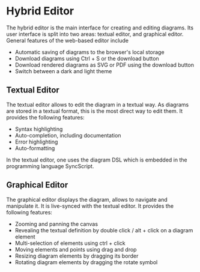 # Hybrid Editor

The hybrid editor is the main interface for creating and editing diagrams.
Its user interface is split into two areas: textual editor, and graphical editor.
General features of the web-based editor include
- Automatic saving of diagrams to the browser's local storage
- Download diagrams using Ctrl + S or the download button
- Download rendered diagrams as SVG or PDF using the download button
- Switch between a dark and light theme

## Textual Editor
The textual editor allows to edit the diagram in a textual way.
As diagrams are stored in a textual format, this is the most direct way to edit them.
It provides the following features:
- Syntax highlighting
- Auto-completion, including documentation
- Error highlighting
- Auto-formatting

In the textual editor, one uses the diagram DSL which is embedded in the programming language SyncScript.

## Graphical Editor
The graphical editor displays the diagram, allows to navigate and manipulate it.
It is live-synced with the textual editor.
It provides the following features:
- Zooming and panning the canvas
- Revealing the textual definition by double click / alt + click on a diagram element
- Multi-selection of elements using ctrl + click
- Moving elements and points using drag and drop
- Resizing diagram elements by dragging its border
- Rotating diagram elements by dragging the rotate symbol